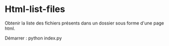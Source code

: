 # Html-list-files
Obtenir la liste des fichiers présents dans un dossier sous forme d'une page html.

Démarrer : 
     python index.py
